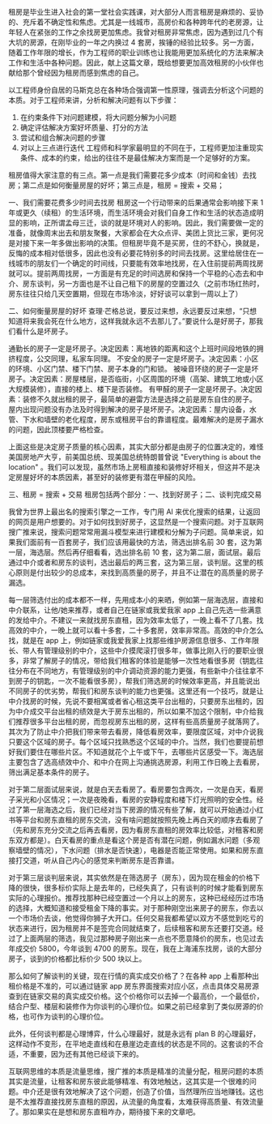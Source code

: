 租房是毕业生进入社会的第一堂社会实践课，对大部分人而言租房是麻烦的、妥协的、充斥着不确定性和焦虑。尤其是一线城市，高房价和各种跨年代的老房源，让年轻人在紧张的工作之余找房更加焦虑。我曾对租房非常焦虑，因为遇到过几个有大坑的房源，在刚毕业的一年之内换过 4 套房，挨锤的经验比较多。另一方面，随着工作年限的增长，作为工程师的职业训练也让我能用更加系统化的方法来解决工作和生活中各种问题。因此，献上这篇文章，既给想要更加高效租房的小伙伴也献给那个曾经因为租房而感到焦虑的自己。

以工程师身份自居的马斯克总在各种场合强调第一性原理，强调去分析这个问题的本质。对于工程师来讲，分析和解决问题有以下步骤：
1. 在约束条件下对问题建模，将大问题分解为小问题
2. 确定评估解决方案好坏质量、打分的方法
3. 尝试和组合解决问题的步骤
4. 对以上三点进行迭代
工程师和科学家最明显的不同在于，工程师更加注重现实条件、成本的约束，给出的往往不是最佳解决方案而是一个足够好的方案。

租房值得大家注意的有三点。第一点是我们需要花多少成本（时间和金钱）去找房；第二点是如何衡量房屋的好坏；第三点是，租房 = 搜索 + 交易；

一、我们需要花费多少时间去找房
租房这一个行动带来的后果通常会影响接下来 1 年或更久（续租）的生活环境，而生活环境会对我们自身工作和生活的状态造成明显的影响，正所谓孟母三迁，谈的就是环境对人的影响。因此，我们需要做一定的准备，就像周末出去和朋友聚餐，大家都会在大众点评、美团上货比三家，更何况是对接下来一年多做出影响的决策。但租房毕竟不是买房，住的不舒心，换就是，反悔的成本相对低很多，因此也没有必要花特别多的时间去找房。这里给居住在一线城市的朋友们一个确定的时间线，只要能有效率地找房，在入住前提前两周找房就可以。提前两周找房，一方面是有充足的时间选房和保持一个平稳的心态去和中介、房东谈判，另一方面也是不让自己租下的房屋的空置过久（之前市场红热时，房东往往只给几天空置期，但现在市场冷淡，好好谈可以拿到一周以上了）

二、如何衡量房屋的好坏
查理·芒格总说，要反过来想，永远要反过来想，“只想知道将来我会死在什么地方，这样我就永远不去那儿了。”要说什么是好房子，那我们看什么是坏房子。

通勤长的房子一定是坏房子。决定因素：离地铁的距离和这个上班时间段地铁的拥挤程度，公交同理，私家车同理。
不安全的房子一定是坏房子。决定因素：小区的环境、小区门禁、楼下门禁、房子本身的门和锁。
被噪音环绕的房子一定是坏房子。决定因素：房屋楼层，是否临街，小区周围的环境（高架、建筑工地或小区大规模装修），直接的楼上、楼下是否装修。
有甲醛的房子一定是坏房子。决定因素：装修不久就出租的房子，最简单的避雷方法是选择之前是房东自住的房子。
屋内出现问题没有办法及时得到解决的房子是坏房子。决定因素：屋内设备，水管、下水和墙壁的老化程度，房东或租房平台的靠谱程度。最难解决的是房子漏水的问题，因此顶楼要严格检查。

上面这些是决定房子质量的核心因素，其实大部分都是由房子的位置决定的，难怪美国房地产大亨，前美国总统、现美国总统特朗普曾说 "Everything is about the location" 。我们可以发现，虽然市场上房租直接和装修好坏相关，但这并不是决定房屋好坏的本质因素，甚至好的装修更有潜在甲醛的风险。

三、租房 = 搜索 + 交易
租房包括两个部分：一、找到好房子；二、谈判完成交易

我曾为世界上最出名的搜索引擎之一工作，专门用 AI 来优化搜索的结果，让返回的网页是用户想要的。对于如何找到好房子，这显然是一个搜索问题。对于互联网搜广推来说，搜索问题常常用漏斗模型来进行建模和分解为子问题。简单来说，如果我们面前有一百套房子，我们应该用最快的方法，筛选出排名前 30 套，这为第一层，海选层。然后再仔细看看，选出排名前 10 套，这为第二层，面试层。最后通过中介或者和房东的谈判，选出最后的两三套，这为第三层，谈判层。这里的核心原则是付出较少的总成本，来找到高质量的房子，并且不让潜在的高质量的房子漏选。 

每一层筛选付出的成本都不一样，先用成本小的来晒，例如第一层海选层，直接和中介联系，让他/她来推荐，或者自己在链家或我爱我家 app 上自己先选一些满意的发给中介。不建议一来就找房东直租，因为效率太低了，一晚上看不了几套。找高效的中介，一晚上就可以看十多套，二十多套房，效率非常高。高效的中介怎么找，就是在 app 上，例如链家或我爱我家上找那些维护房源信息很多、工作年限长、带人有管理级别的中介，这些中介摸爬滚打很多年，做事比刚入行的要职业很多，非常了解房子的情况，带给我们租客的体验是能够一次性地看很多房（钥匙往往分布在不同地方，有管理级别的中介调动资源的能力更强，有些新中介往往拿不到房子的钥匙，一次不能看很多房），帮我们筛选房的时候效率更高，并且能说出不同房子的优劣势，帮我们和房东谈判的能力也更强。这里还有一个技巧，就是让中介找房的时候，先说不要相寓或者省心租这类平台出租的，只要房东出租的，因为中介成交平台出租的绩效是大于房东出租的，所以如果不加这个限制，中介给我们推荐很多平台出租的房，而忽视房东出租的房，这样有些高质量房子就落网了。其次为了防止中介把我们带来带去看房，降低看房效率，要限度区域，对中介说我只要这个区域的房子。每个区域只找熟悉这个区域的中介。当然，我们也要提前想好我们要住在哪些片区。不知道就花个上午或下午，去哪些片区感受一下。海选层主要包含了选高绩效中介、和中介在网上沟通挑选房源，利用工作日晚上去看房，筛出满足基本条件的房子。

对于第二层面试层来说，就是白天去看房了。看房要包含两次，一次是白天，看房子采光和小区情况；一次是夜晚看，看房的安静程度和楼下灯光照明的安全性。经过了第一层海选之后，我们已经对当下房源的情况有些了解，就可以开始通过小红书等平台和房东直租的房东交流，没有啥问题就按照先晚上再白天的顺序去看房了（先和房东充分交流之后再去看房，因为看房东直租的房效率比较低，对租客和房东双方都是）。白天看房的重点是看这个房是否有潜在问题，例如漏水问题（多观察墙壁的情况），下水问题（排水是否快速），电器是否能正常使用。如果和房东直接打交道，听从自己内心的感觉来判断房东是否靠谱。

对于第三层谈判层来说，其实依然是在筛选房子（房东），因为现在租金的价格下降的很快，很多标价实际上是去年的，已经失真了，只有谈判的时候才能看到房东实际的心理报价。推荐找那种已经空置过一个月以上的房东，这种已经经历过市场的选择，大概知道和接受租金下降的事实。对于那种刚空出来房子的房东，你去以一个市场价去谈，他觉得你狮子大开口。任何交易我都希望以双方不感觉到吃亏的状态来进行，因为租房并不是签完合同就结束了，后续租客和房东还要打交道。经过了上面两层的筛选，我见过那种房子刚出来一点也不愿意降价的房东，也见过去年成交价 5800，今年谈到 4700 的房东。现在，我在上海浦东找房，谈的大部分房子，谈到的价格都比标价少 500 块以上。

那么如何了解谈判的关键，现在行情的真实成交价格了？在各种 app 上看那种出租价格是不准的，可以通过链家 app 房东界面搜索对应小区，点击具体交易房源查到在链家交易的真实成交价格。这个价格你可以去掉一个最高价，一个最低价，结合户型、楼层和装修作为你谈判的心理价位。如果之前已经拿到了类似房源的价格，也可作为谈判的心理价位。

此外，任何谈判都是心理博弈，什么心理最好，就是永远有 plan B 的心理最好，这样动作不变形，在平地走直线和在悬崖边走直线的状态是不同的。这套谈的不合适，不重要，因为还有其他已经谈下来的。

互联网思维的本质是流量思维，搜广推的本质是精准的流量分配，租房问题的本质其实是流量，让租客和房东彼此能够精准、有效地触达，这其实是一个很难的问题。中介还是很有效地解决了这个问题，创造了价值，当然理所应当地赚钱。这也是不太推荐直接找房东直租的原因，从流量的角度看，太难获得高质量、有效流量了。那如果实在是想和房东直租咋办，期待接下来的文章吧。




